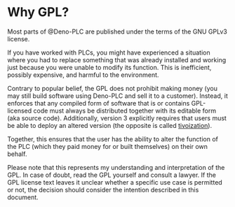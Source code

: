 # Why GPL?

Most parts of @Deno-PLC are published under the terms of the GNU GPLv3 license.

If you have worked with PLCs, you might have experienced a situation where you had to replace something that was already installed and working just
because you were unable to modify its function. This is inefficient, possibly expensive, and harmful to the environment.

Contrary to popular belief, the GPL does not prohibit making money (you may still build software using Deno-PLC and sell it to a customer). Instead,
it enforces that any compiled form of software that is or contains GPL-licensed code must always be distributed together with its editable form (aka
source code). Additionally, version 3 explicitly requires that users must be able to deploy an altered version (the opposite is called
[tivoization](https://en.wikipedia.org/wiki/Tivoization)).

Together, this ensures that the user has the ability to alter the function of the PLC (which they paid money for or built themselves) on their own
behalf.

Please note that this represents my understanding and interpretation of the GPL. In case of doubt, read the GPL yourself and consult a lawyer. If the
GPL license text leaves it unclear whether a specific use case is permitted or not, the decision should consider the intention described in this
document.
